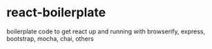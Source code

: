 # react-boilerplate
boilerplate code to get react up and running with browserify, express, bootstrap, mocha, chai, others
